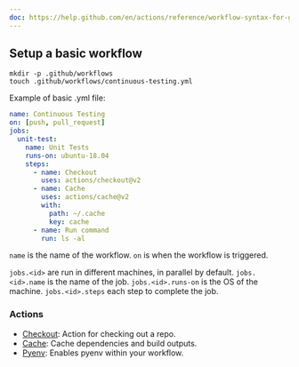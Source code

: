 ```yaml
---
doc: https://help.github.com/en/actions/reference/workflow-syntax-for-github-actions
---
```


## Setup a basic workflow

```shell
mkdir -p .github/workflows
touch .github/workflows/continuous-testing.yml
```

Example of basic .yml file:

```yml
name: Continuous Testing
on: [push, pull_request]
jobs:
  unit-test:
    name: Unit Tests
    runs-on: ubuntu-18.04
    steps:
      - name: Checkout
        uses: actions/checkout@v2
      - name: Cache
        uses: actions/cache@v2
        with:
          path: ~/.cache
          key: cache
      - name: Run command
        run: ls -al
```

`name` is the name of the workflow.
`on` is when the workflow is triggered.

`jobs.<id>` are run in different machines, in parallel by default.
`jobs.<id>.name` is the name of the job.
`jobs.<id>.runs-on` is the OS of the machine.
`jobs.<id>.steps` each step to complete the job.

### Actions

- [Checkout](https://github.com/actions/checkout): Action for checking out a repo.
- [Cache](https://github.com/actions/cache): Cache dependencies and build outputs.
- [Pyenv](https://github.com/gabrielfalcao/pyenv-action): Enables pyenv within your workflow.
